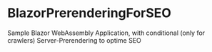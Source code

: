 # BlazorPrerenderingForSEO
Sample Blazor WebAssembly Application, with conditional (only for crawlers) Server-Prerendering to optime SEO
